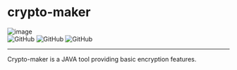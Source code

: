 # crypto-maker
![image](https://user-images.githubusercontent.com/87063298/131977511-137f1e91-4750-44b2-bdd0-a0af3adc1fb9.png)
<br>
<img alt="GitHub" src="https://img.shields.io/github/license/alexhatz05/crypto-maker?style=flat-square">
<img alt="GitHub" src="https://img.shields.io/badge/JAVA-1.8-informational?style=flat-square">
<img alt="GitHub" src="https://img.shields.io/badge/maven-3.5.3-informational?style=flat-square">
<hr>
Crypto-maker is a JAVA tool providing basic encryption features.
